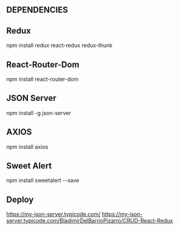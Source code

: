 ## DEPENDENCIES

## Redux
npm install redux react-redux redux-thunk

## React-Router-Dom

npm install react-router-dom

## JSON Server

npm install -g json-server

## AXIOS

npm install axios

## Sweet Alert

npm install sweetalert --save

## Deploy

https://my-json-server.typicode.com/
https://my-json-server.typicode.com/BladimirDelBarrioPizarro/CRUD-React-Redux